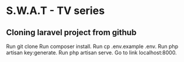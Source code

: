 # S.W.A.T - TV series


## Cloning laravel project from github

Run git clone
Run composer install.
Run cp .env.example .env.
Run php artisan key:generate.
Run php artisan serve.
Go to link localhost:8000.